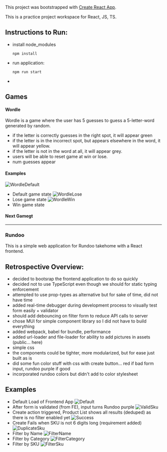 This project was bootstrapped with [Create React App](https://github.com/facebookincubator/create-react-app).

This is a practice project workspace for React, JS, TS.

## Instructions to Run:
- install node_modules
  ```
  npm install
  ```
- run application:
  ```
  npm run start
  ```
- 
## Games

#### Wordle
Wordle is a game where the user has 5 guesses to guess a 5-letter-word generated by random. 
- if the letter is correctly guesses in the right spot, it will appear green
- if the letter is in the incorrect spot, but appears elsewhere in the word, it will appear yellow.
- if the letter is not in the word at all, it will appear grey.
- users will be able to reset game at win or lose. 
- num guesses appear 

#### Examples
![WordleDefault](./public/games/wordle_default.png)
- Default game state
![WordleLose](./public/games/wordle_loss.png)
- Lose game state
![WordleWin](./public/games/wordle_win.png)
- Win game state

#### Next Gamegt
____


### Rundoo
This is a simple web application for Rundoo takehome with a React frontend.
## Retrospective Overview:
- decided to bootsrap the frontend application to do so quickly
- decided not to use TypeScript even though we should for static typing enforcement
- attempted to use prop-types as alternative but for sake of time, did not have time
- added real-time debugger during development process to visually test form easily + validator
- should add debouncing on filter form to reduce API calls to server
- chose MUI for simple component library so I did not have to build everything
- added webpack, babel for bundle, performance
- added url-loader and file-loader for ability to add pictures in assets (public... here)
- simple css
- the components could be tighter, more modularized, but for ease just built as is
- did some fun color stuff with css with create button... red if bad form input, rundoo purple if good
- incorporated rundoo colors but didn't add to color stylesheet 
## Examples
- Default Load of Frontend App
![Default](./public/default.png)
- After form is validated (from FE), input turns Rundoo purple
![ValidSku](./public/valid_sku.png)
- Create action triggered, Product List shows all results (deduped) as there is no filter enabled yet
![Success](./public/create_success.png)
- Create Fails when SKU is not 6 digits long (requirement added)
![DuplicateSku](./public/duplicate_sku_create_fail.png)
- Filter by Name
![FilterName](./public/filter_by_name.png)
- Filter by Category
![FilterCategory](./public/filter_cat.png)
- Filter by SKU
![FilterSku](./public/filter_sku.png)
